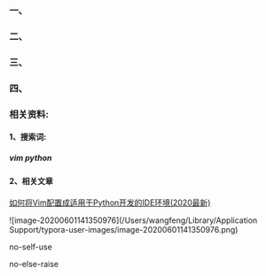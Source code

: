 ### 一、

### 二、

### 三、

### 四、

### 相关资料:

#### 1、搜索词:

##### vim python

#### 2、相关文章

[如何将Vim配置成适用于Python开发的IDE环境(2020最新)](https://vimjc.com/vim-python-ide.html)





![image-20200601141350976](/Users/wangfeng/Library/Application Support/typora-user-images/image-20200601141350976.png)



no-self-use

no-else-raise